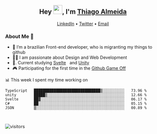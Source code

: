 

<h2 align="center">Hey <img src="https://github.com/TheDudeThatCode/TheDudeThatCode/blob/master/Assets/Hi.gif" width="29px">, I'm <a href="https://www.linkedin.com/in/thiago-almeida-69785569/">Thiago Almeida</a></h2>
<p align="center">
  <a href="https://www.linkedin.com/in/thiago-almeida-69785569/">LinkedIn</a> •
  <a href="https://twitter.com/thiagoloal">Twitter</a> •
  <a href="mailto:thiagoloal@gmail.com">Email</a>
</p>

### About Me 🚀
- 🌱  I’m a brazilian Front-end developer, who is migranting my things to github</br>
- 👨‍💻  I am passionate about Design and Web Development</br>
- 📖. Current studying [Svelte](https://svelte.dev/)&nbsp;&nbsp; and [Unity](https://unity.com/)
- 🎮  Participating for the first time in the [Github Game Off](https://itch.io/jam/game-off-2021)

<!-- ![Thiago Almeida github stats](https://github-readme-stats.vercel.app/api?username=thiagoloal&show_icons=true&hide_border=true)&nbsp;&nbsp; -->

📊 This week I spent my time working on
<!--START_SECTION:waka-->
```text
TypeScript   ██████████████████████████████▒░░░░░░░░░░   73.96 % 
unity        █████▒░░░░░░░░░░░░░░░░░░░░░░░░░░░░░░░░░░░   12.66 % 
Svelte       ██▓░░░░░░░░░░░░░░░░░░░░░░░░░░░░░░░░░░░░░░   06.17 % 
C#           ██░░░░░░░░░░░░░░░░░░░░░░░░░░░░░░░░░░░░░░░   05.15 % 
JSON         ▒░░░░░░░░░░░░░░░░░░░░░░░░░░░░░░░░░░░░░░░░   00.89 % 
```
<!--END_SECTION:waka-->

<br />

![visitors](https://visitor-badge.laobi.icu/badge?page_id=thiagoloal.thiagoloal)
